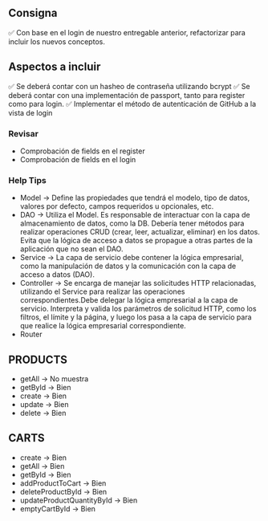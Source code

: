 ## Consigna

✅ Con base en el login de nuestro entregable anterior, refactorizar para incluir los nuevos conceptos.

## Aspectos a incluir

✅ Se deberá contar con un hasheo de contraseña utilizando bcrypt
✅ Se deberá contar con una implementación de passport, tanto para register como para login.
✅ Implementar el método de autenticación de GitHub a la vista de login


### Revisar

- Comprobación de fields en el register
- Comprobación de fields en el login

### Help Tips

- Model -> Define las propiedades que tendrá el modelo, tipo de datos, valores por defecto, campos requeridos u opcionales, etc.
- DAO -> Utiliza el Model. Es responsable de interactuar con la capa de almacenamiento de datos, como la DB. Debería tener métodos para realizar operaciones CRUD (crear, leer, actualizar, eliminar) en los datos.
Evita que la lógica de acceso a datos se propague a otras partes de la aplicación que no sean el DAO.
- Service -> La capa de servicio debe contener la lógica empresarial, como la manipulación de datos y la comunicación con la capa de acceso a datos (DAO).
- Controller -> Se encarga de manejar las solicitudes HTTP relacionadas, utilizando el Service para realizar las operaciones correspondientes.Debe delegar la lógica empresarial a la capa de servicio. Interpreta y valida los parámetros de solicitud HTTP, como los filtros, el límite y la página, y luego los pasa a la capa de servicio para que realice la lógica empresarial correspondiente.
- Router

## PRODUCTS

- getAll -> No muestra
- getById -> Bien
- create -> Bien
- update -> Bien
- delete -> Bien


## CARTS

- create -> Bien
- getAll -> Bien
- getById -> Bien
- addProductToCart -> Bien
- deleteProductById -> Bien
- updateProductQuantityById -> Bien
- emptyCartById -> Bien
